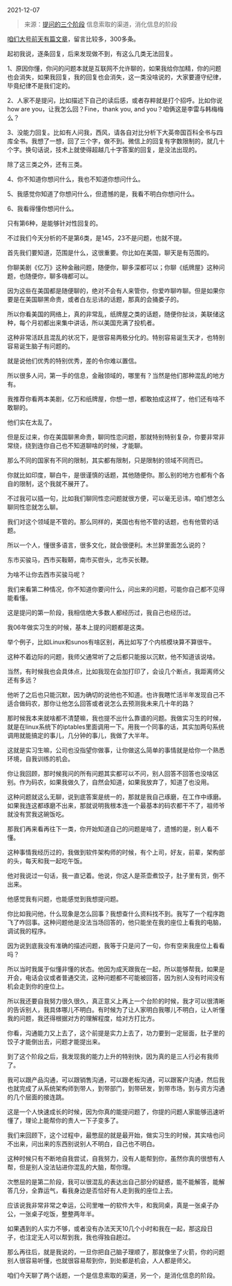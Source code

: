 2021-12-07

> 来源：[提问的三个阶段](http://mp.weixin.qq.com/s?__biz=MzU3NDc5Nzc0NQ==&mid=2247510242&idx=2&sn=9a4f5a49347fdc60fdda4e9b7c0f110a&chksm=fd2e0a3cca59832ad66ea7f725e861d8b34239a77fb39564e52b4ac7a7d2c5b7c778a9179b53&scene=27#wechat_redirect)
> 信息索取的渠道，消化信息的阶段

[咱们大号前天有篇文章](http://mp.weixin.qq.com/s?__biz=MzU0MjYwNDU2Mw==&mid=2247502667&idx=1&sn=2e41ecbf67f6a389ba23e129cb322ce2&chksm=fb1aa737cc6d2e21a778279184bac9ada47215c2dcb87628a52db33ff691d7d1f4350dcb5e87&scene=21#wechat_redirect)，留言比较多，300多条。  

  

起初我说，逐条回复，后来发现做不到，有这么几类无法回复。  

  

1、原因你懂，你问的问题本就是互联网不允许聊的，如果我给你加精，你的问题也会消失，如果我回复，我的回复也会消失，这一类没啥说的，大家要遵守纪律，毕竟纪律不是我们定的。

  

2、人家不是提问，比如描述下自己的读后感，或者存粹就是打个招呼。比如你说how are you，让我怎么回？Fine，thank you, and
you？咱俩这是李雷与韩梅梅么？

  

3、没能力回复。比如有人问我，西风，请各自对比分析下大英帝国百科全书与四库全书。我想了一想，回了三个字，做不到。微信上的回复有字数限制的，就几十个字。换句话说，技术上就使得超越几十字答案的回复，是没法出现的。  

  

除了这三类之外，还有三类。

  

4、你不知道你想问什么，我也不知道你想问什么。

  

5、我感觉你知道了你想问什么，但遗憾的是，我看不明白你想问什么。

  

6、我看得懂你想问什么。  

  

只有第6种，是能够针对性回复的。

  

不过我们今天分析的不是第6类，是145，23不是问题，也就不提。

  

首先我们要知道，范围是什么，这很重要。你比如在美国，聊天是有范围的。  

  

你聊美剧《亿万》这种金融问题，随便你，聊多深都可以；你聊《纸牌屋》这种问题，也随便你，聊多嗨都可以。

  

因为这些在美国都是随便聊的，绝对不会有人来管你，你爱咋聊咋聊。但是如果你要是在美国聊黑命贵，或者白左忌讳的话题，那真的会捅娄子的。

  

所以你看美国的网络上，真的非常乱，纸牌屋之类的话题，随便你扯淡，美联储这种，每个月初都出来集中讲话，所以美国充满了投机者。  

  

这种非常活跃且混乱的状况下，是很容易两极分化的。特别容易诞生天才，也特别容易诞生脑子有问题的。  

  

就是说他们优秀的特别优秀，差的令你难以置信。  

  

所以很多人问，第一手的信息，金融领域的，哪里有？当然是他们那种混乱的地方有。  

  

我推荐你看两本美剧，亿万和纸牌屋，你想一想，都敢拍成这样了，他们还有啥不敢聊的。

  

他们实在太乱了。

  

但是反过来，你在美国聊黑命贵，聊同性恋问题，那就特别特别复杂，你要非常非常绕，绕到连你自己也不知道聊啥的时候，才能聊。  

  

那么不同的国家有不同的限制，其实都有限制，只是限制的领域不同而已。  

  

你就比如印度，聊白牛，是很谨慎的话题，其他随便你。那么别的地方也都有个各自的限制，这个我就不展开了。  

  

不过我可以插一句，比如我们聊同性恋问题就很方便，可以毫无忌讳，咱们想怎么聊同性恋就怎么聊。  

  

我们对这个领域是不管的。那么同样的，美国也有他不管的话题，也有他管的话题。

  

所以一个人，懂很多语言，很多文化，就会很便利。木兰辞里面怎么说的？

  

东市买骏马，西市买鞍鞯，南市买辔头，北市买长鞭。

  

为啥不让你去西市买骏马呢？

  

我们来看第二种情况，你不知道你要问什么，问出来的问题，可能你自己都不见得能看懂。

  

这是提问的第一阶段，我相信绝大多数人都经历过，我自己也经历过。  

  

我06年做实习生的时候，基本上提的问题都是这类。

  

举个例子，比如Linux和sunos有啥区别，再比如写了个内核模块算不算很牛。  

  

这种不着边际的问题，我师父通常听了之后都只能报以沉默，他不知道该说啥。  

  

当然，有时候我也会具体点，比如我现在会加打印了，会设几个断点，我距离师父还有多远？  

  

他听了之后也只能沉默，因为确切的说他也不知道。也许我瞎忙活半年发现自己不适合做码农，那你让他怎么回答或者说怎么去预测我未来几十年的路？  

  

那时候我本来就啥都不清楚嘛，我也提不出什么靠谱的问题。我做实习生的时候，就是在linux系统下的iptables里面调用一下。用我一个同事的话，其实加两句系统调用就能搞定的事儿，几分钟的事儿，我做了大半年。  

  

这就是实习生嘛，公司也没指望你做事，让你做这么简单的事情就是给你一个熟悉环境，自我训练的机会。  

  

你让我回顾，那时候我问的所有问题其实都可以不问，别人回答不回答也没啥区别。作为码农，如果我做久了，自然会知道，如果我放弃了，知道了也没用。  

  

这种问题就这么无聊，说到底答案是统一的，那就是我自己琢磨，在工作中琢磨。如果我连这都琢磨不出来，那就说明我根本连一个最基本的码农都干不了，祖师爷就没有赏我这碗饭吃。  

  

那我们再来看再往下一类，你开始知道自己的问题是啥了，遗憾的是，别人看不懂。  

  

这种事情我经历过的，我做到软件架构师的时候，有个上司，好友，前辈，架构部的头，每天和我一起吃午饭。  

  

他对我说过一句话，我一直记着。他说，你这人是茶壶煮饺子，肚子里有货，倒不出来。

  

他感觉我有问题，也能感觉到我想提问题。  

  

你比如我问他，什么现象是怎么回事？我想查什么资料找不到。我写了一个程序跑飞了咋回事。这种问题他是没法当场回答的，他只能坐在我的座位上看我的电脑，调试我的程序。  

  

因为说到底我没有准确的描述问题，我等于只是问了一句，你有空来我座位上看看吗？  

  

所以当时我属于似懂非懂的状态。他因为成天跟我在一起，所以能够帮我，如果是开会，电话会议或者普通交流，这种问题都不可能被回答，因为别人没有时间没有机会走到你的座位上。

  

所以我还要自我努力很久很久，真正意义上再上一个台阶的时候，我才可以很清晰的告诉别人，我具体哪儿不明白。有时候为了让人家明白我哪儿不明白，让人听懂我的问题，我还得根据对方的理解程度，给对方打比方。

  

你看，沟通能力又上去了，这个前提是实力上去了，功力要到一定层面，肚子里的饺子才能倒出去，问题才能提出来。  

  

到了这个阶段之后，我发现我的能力上升的特别快，因为真的是三人行必有我师了。  

  

我可以跟产品沟通，可以跟销售沟通，可以跟老板沟通，可以跟客户沟通，然后我也就完成了从系统架构师到带人，到带部门，到带研发，到带市场，到与资方沟通的几个层面的接连跳。  

  

这是一个人快速成长的时候，因为你真的能提问题了，你提的问题人家能够迅速听懂了，理论上能帮你的贵人一下子变多了。  

  

我们来回顾下，这个过程中，最憋屈的就是最开始，做实习生的时候，其实啥也问不出来，问出来的东西别说别人不明白，自己也不明白。  

  

这种时候只有不断地自我尝试，自我努力，没有人能帮到你，虽然你真的很想有人帮，但是别人没法钻进你混乱的大脑，帮你理。

  

次憋屈的是第二阶段，我可以很混乱的表达出自己部分的疑惑，能不能解答，能解答几分，全靠运气，看我身边是否恰好有人走到我的座位上去。  

  

应该说我非常非常之幸运，公司里唯一的软件大牛，和我同桌，真是一张桌子办公，一张桌子吃饭，整整两年半。

  

如果遇到的人实力不够，或者没有办法天天10几个小时和我在一起，那这段日子，也注定无人可以帮到我，我也得独自趟过。

  

那么再往后，就是我说的，一旦你把自己脑子理顺了，那就像坐了火箭，你的问题别人很容易听懂，也就很容易帮到你，到处都是机会，人人都是师父。  

  

咱们今天聊了两个话题，一个是信息索取的渠道，另一个，是消化信息的阶段。

